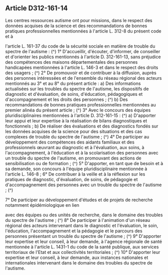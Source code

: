 ## Article D312-161-14

Les centres ressources autisme ont pour missions, dans le respect des données acquises de la science et des
recommandations de bonnes pratiques professionnelles mentionnées à l'article L. 312-8 du présent code et à

l'article L. 161-37 du code de la sécurité sociale en matière de trouble du spectre de l'autisme : (^)
1° D'accueillir, d'écouter, d'informer, de conseiller et d'orienter les publics mentionnés à l'article D.
312-161-13, sans préjudice des compétences des maisons départementales des personnes handicapées
mentionnées à l'article L. 146-3 et dans le respect des droits des usagers ; (^)
2° De promouvoir et de contribuer à la diffusion, auprès des personnes intéressées et de l'ensemble du réseau
régional des acteurs mentionnés au 3° et au 8° du présent article :
a) Des informations actualisées sur les troubles du spectre de l'autisme, les dispositifs de diagnostic et
d'évaluation, de soins, d'éducation, pédagogiques et d'accompagnement et les droits des personnes ; (^)
b) Des recommandations de bonnes pratiques professionnelles mentionnées au premier alinéa du présent
article ; (^)
3° Avec le concours des équipes pluridisciplinaires mentionnées à l'article D. 312-161-15 : (^)
a) D'apporter leur appui et leur expertise à la réalisation de bilans diagnostiques et fonctionnels ;
b) De réaliser des évaluations et des diagnostics fondés sur les données acquises de la science pour des
situations et des cas complexes de trouble du spectre de l'autisme ; (^)
4° De participer au développement des compétences des aidants familiaux et des professionnels œuvrant au
diagnostic et à l'évaluation, aux soins, à l'accompagnement, à l'éducation et à la scolarisation des personnes
avec un trouble du spectre de l'autisme, en promouvant des actions de sensibilisation ou de formation ; (^)
5° D'apporter, en tant que de besoin et à sa demande, son concours à l'équipe pluridisciplinaire mentionnée à
l'article L. 146-8 ;
6° De contribuer à la veille et à la réflexion sur les pratiques de diagnostic, d'évaluation, de soins, de
pédagogie et d'accompagnement des personnes avec un trouble du spectre de l'autisme ; (^)


7° De participer au développement d'études et de projets de recherche notamment épidémiologique en lien

avec des équipes ou des unités de recherche, dans le domaine des troubles du spectre de l'autisme ; (^)
8° De participer à l'animation d'un réseau régional des acteurs intervenant dans le diagnostic et l'évaluation,
le soin, l'éducation, l'accompagnement et la pédagogie et le parcours des personnes présentant un trouble du
spectre de l'autisme ; (^)
9° D'apporter leur expertise et leur conseil, à leur demande, à l'agence régionale de santé mentionnée
à l'article L. 1431-1 du code de la santé publique, aux services territoriaux de l'Etat et aux collectivités
territoriales ; (^)
10° D'apporter leur expertise et leur conseil, à leur demande, aux instances nationales et internationales
intervenant dans le domaine des troubles du spectre de l'autisme.

